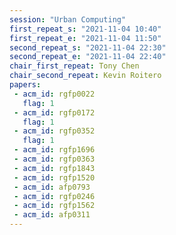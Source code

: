 ```yaml
---
session: "Urban Computing"
first_repeat_s: "2021-11-04 10:40" 
first_repeat_e: "2021-11-04 11:50" 
second_repeat_s: "2021-11-04 22:30" 
second_repeat_e: "2021-11-04 22:40"
chair_first_repeat: Tony Chen
chair_second_repeat: Kevin Roitero
papers:
 - acm_id: rgfp0022
   flag: 1
 - acm_id: rgfp0172
   flag: 1
 - acm_id: rgfp0352
   flag: 1
 - acm_id: rgfp1696
 - acm_id: rgfp0363
 - acm_id: rgfp1843
 - acm_id: rgfp1520
 - acm_id: afp0793
 - acm_id: rgfp0246
 - acm_id: rgfp1562
 - acm_id: afp0311
---
```

